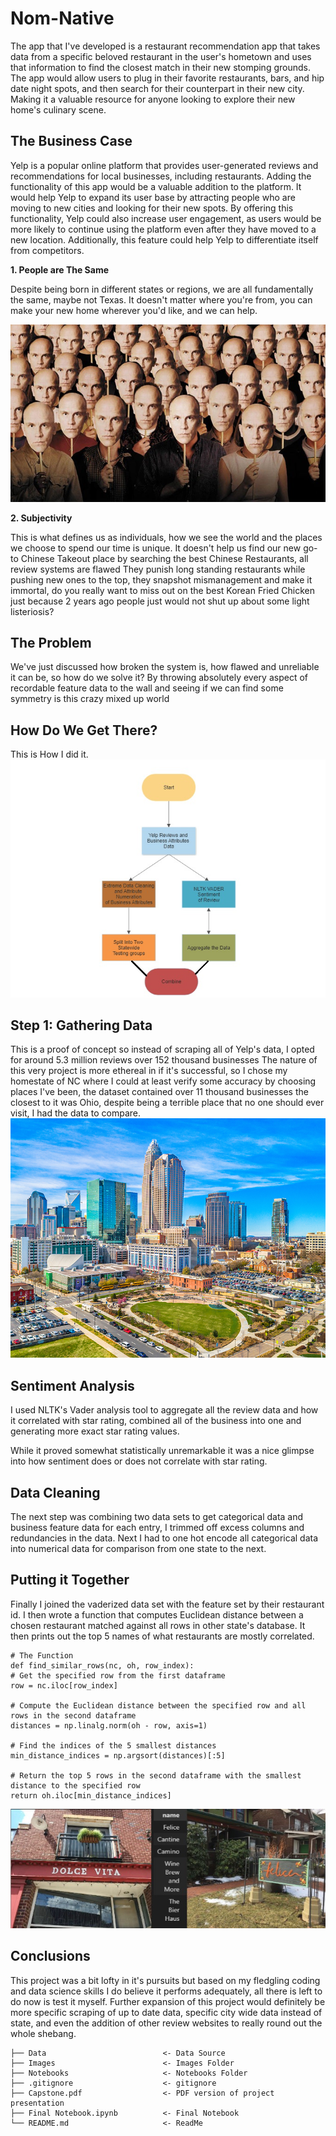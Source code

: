 # Nom-Native

The app that I've developed is a restaurant recommendation app that takes data from a specific beloved restaurant in the user's hometown and uses that information to find the closest match in their new stomping grounds. The app would allow users to plug in their favorite restaurants, bars, and hip date night spots, and then search for their counterpart in their new city. Making it a valuable resource for anyone looking to explore their new home's culinary scene.

## The Business Case

Yelp is a popular online platform that provides user-generated reviews and recommendations for local businesses, including restaurants. Adding the functionality of this app would be a valuable addition to the platform. It would help Yelp to expand its user base by attracting people who are moving to new cities and looking for their new spots. By offering this functionality, Yelp could also increase user engagement, as users would be more likely to continue using the platform even after they have moved to a new location. Additionally, this feature could help Yelp to differentiate itself from competitors.

**1.  People are The Same**

Despite being born in different states or regions, we are all fundamentally the same, maybe not Texas.
It doesn't matter where you're from, you can make your new home wherever you'd like, and we can help.

<img src="Images/malkovich.jpg">

**2.  Subjectivity**

This is what defines us as individuals, how we see the world and the places we choose to spend our time is unique.
It doesn't help us find our new go-to Chinese Takeout place by searching the best Chinese Restaurants, all review systems are flawed
They punish long standing restaurants while pushing new ones to the top, they snapshot mismanagement and make it immortal, do you
really want to miss out on the best Korean Fried Chicken just because 2 years ago people just would not shut up about some light 
listeriosis?

## The Problem

We've just discussed how broken the system is, how flawed and unreliable it can be, so how do we solve it?
By throwing absolutely every aspect of recordable feature data to the wall and seeing if we can find some symmetry is this crazy mixed up world

## How Do We Get There?

This is How I did it.
<img src="Images/flowchart.jpg">

## Step 1:  Gathering Data

This is a proof of concept so instead of scraping all of Yelp's data, I opted for around 5.3 million reviews over 152 thousand businesses
The nature of this very project is more ethereal in if it's successful, so I chose my homestate of NC where I could at least verify some accuracy by choosing places I've been, the dataset contained over 11 thousand businesses
the closest to it was Ohio, despite being a terrible place that no one should ever visit, I had the data to compare.
<img src="Images/NC.jpeg">

## Sentiment Analysis

I used NLTK's Vader analysis tool to aggregate all the review data and how it correlated with star rating, combined all of the business into one and generating
more exact star rating values.

While it proved somewhat statistically unremarkable it was a nice glimpse into how sentiment does or does not correlate with star rating.




## Data Cleaning

The next step was combining two data sets to get categorical data and business feature data for each entry, I trimmed off excess columns and redundancies in
the data. Next I had to one hot encode all categorical data into numerical data for comparison from one state to the next.

## Putting it Together

Finally I joined the vaderized data set with the feature set by their restaurant id. 
I then wrote a function that computes Euclidean distance between a chosen restaurant matched against all rows in other state's database.
It then prints out the top 5 names of what restaurants are mostly correlated.
    
    # The Function
    def find_similar_rows(nc, oh, row_index):
    # Get the specified row from the first dataframe
    row = nc.iloc[row_index]

    # Compute the Euclidean distance between the specified row and all rows in the second dataframe
    distances = np.linalg.norm(oh - row, axis=1)

    # Find the indices of the 5 smallest distances
    min_distance_indices = np.argsort(distances)[:5]

    # Return the top 5 rows in the second dataframe with the smallest distance to the specified row
    return oh.iloc[min_distance_indices]
    
<img src='Images/results.jpg'>


## Conclusions

This project was a bit lofty in it's pursuits but based on my fledgling coding and data science skills I do believe it performs adequately, all there is left
to do now is test it myself.
Further expansion of this project would definitely be more specific scraping of up to date data, specific city wide data instead of state, and even the addition of other review websites to really round out the whole shebang.

```
├── Data                          <- Data Source
├── Images                        <- Images Folder
├── Notebooks                     <- Notebooks Folder
├── .gitignore                    <- gitignore
├── Capstone.pdf                  <- PDF version of project presentation
├── Final Notebook.ipynb          <- Final Notebook
└── README.md                     <- ReadMe
```
